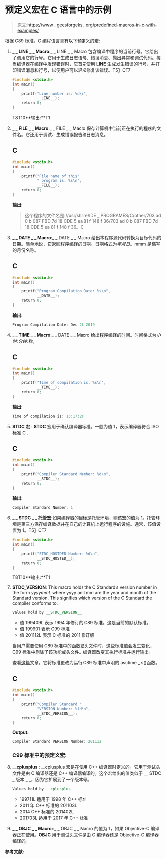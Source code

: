 # 预定义宏在 C 语言中的示例

> 原文:[https://www . geesforgeks . org/predefined-macros-in-c-with-examples/](https://www.geeksforgeeks.org/predefined-macros-in-c-with-examples/)

根据 C89 标准，C 编程语言具有以下预定义的宏:

1.  **_ _ LINE _ _ Macro**:_ _ LINE _ _ Macro 包含编译中程序的当前行号。它给出了调用它的行号。它用于生成日志语句、错误消息、抛出异常和调试代码。每当编译器在编译中发现错误时，它首先使用 __LINE__ 生成发生错误的行号，并打印错误消息和行号，以便用户可以轻松修复该错误。T5】CT7

    ```cpp
    #include <stdio.h>
    int main()
    {
        printf("Line number is: %d\n",
               __LINE__);
        return 0;
    }
    ```

    T8T10**输出:**T1
2.  **_ _ FILE _ _ Macro**:_ _ FILE _ _ Macro 保存计算机中当前正在执行的程序的文件名。它还用于调试、生成错误报告和日志消息。

    ## C

    ```cpp
    #include <stdio.h>
    int main()
    {
        printf("File name of this"
               " program is: %s\n",
               __FILE__);
        return 0;
    }
    ```

    **输出:**

    > 这个程序的文件名是://usr/share/IDE _ PROGRAMES/C/other/703 ad 0 b 087 FBD 7d 18 CDE 5 ea 81 f 148 f 36/703 ad 0 b 087 FBD 7d 18 CDE 5 ea 81 f 148 f 36。C

3.  **_ _ DATE _ _ Macro**:_ _ DATE _ _ Macro 给出本程序源代码转换为目标代码的日期。简单地说，它返回程序编译的日期。日期格式为*年月日*。mmm 是缩写的月份名称。

    ## C

    ```cpp
    #include <stdio.h>
    int main()
    {
        printf("Program Compilation Date: %s\n",
               __DATE__);
        return 0;
    }
    ```

    **输出:**

    ```cpp
    Program Compilation Date: Dec 26 2019

    ```

4.  **_ _ TIME _ _ Macro**:_ _ DATE _ _ Macro 给出程序编译的时间。时间格式为*小时:分钟:秒*。

    ## C

    ```cpp
    #include <stdio.h>
    int main()
    {
        printf("Time of compilation is: %s\n",
               __TIME__);
        return 0;
    }
    ```

    **输出:**

    ```cpp
    Time of compilation is: 13:17:20

    ```

5.  **__STDC__ 宏** : __STDC__ 宏用于确认编译器标准。一般为值 1，表示编译器符合 ISO 标准 C .

    ## C

    ```cpp
    #include <stdio.h>
    int main()
    {
        printf("Compiler Standard Number: %d\n",
               __STDC__);
        return 0;
    }
    ```

    **输出:**

    ```cpp
    Compiler Standard Number: 1

    ```

6.  **_ _ STDC _ _ 托管宏**:如果编译器的目标是托管环境，则该宏的值为 1。托管环境是第三方保存编译数据并在自己的计算机上运行程序的设施。通常，该值设置为 1。T5】CT7

    ```cpp
    #include <stdio.h>
    int main()
    {
        printf("STDC_HOSTDED Number: %d\n",
               __STDC_HOSTED__);
        return 0;
    }
    ```

    T8T10**输出:**T1
7.  **__STDC_VERSION__**: This macro holds the C Standard’s version number in the form *yyyymmL* where yyyy and mm are the year and month of the Standard version. This signifies which version of the C Standard the compiler conforms to.

    ```cpp
    Values hold by __STDC_VERSION__
    ```

    *   值 199409L 表示 1994 年修订的 C89 标准。这是当前的默认标准。
    *   值 199901 表示 C99 标准
    *   值 201112L 表示 C 标准的 2011 修订版

    当用户需要使用 C89 标准中的函数或头文件时，这些标准值会发生变化，C99 标准中删除了该功能或头文件。编译器改变其执行标准并运行输出。

    查看[这篇](https://www.geeksforgeeks.org/asctime-and-asctime_s-functions-in-c-with-examples/)文章，它将标准更改为运行 C89 标准中声明的 asctime _ s()函数。

    ## C

    ```cpp
    #include <stdio.h>
    int main()
    {
        printf("Compiler Standard "
               "VERSION Number: %ld\n",
               __STDC_VERSION__);
        return 0;
    }
    ```

    **Output:**

    ```cpp
    Compiler Standard VERSION Number: 201112

    ```

    ### C99 标准中的预定义宏:

8.  **__cplusplus** : __cplusplus 宏是在使用 C++ 编译器时定义的。它用于测试头文件是由 C 编译器还是 C++ 编译器编译的。这个宏给出的值类似于 __ STDC _ 版本 _ _，因为它扩展到了一个版本号。

    ```cpp
    Values hold by __cplusplus
    ```

    *   199711L 适用于 1998 年 C++ 标准
    *   2011 年 C++ 标准的 201103L
    *   2014 C++ 标准的 201402L
    *   201703L 适用于 2017 年 C++ 标准
9.  **_ _ OBJC _ _ Macro:**:_ _ OBJC _ _ Macro 的值为 1，如果 Objective-C 编译器正在使用。__OBJC__ 用于测试头文件是由 C 编译器还是 Objective-C 编译器编译的。

**参考文献:**